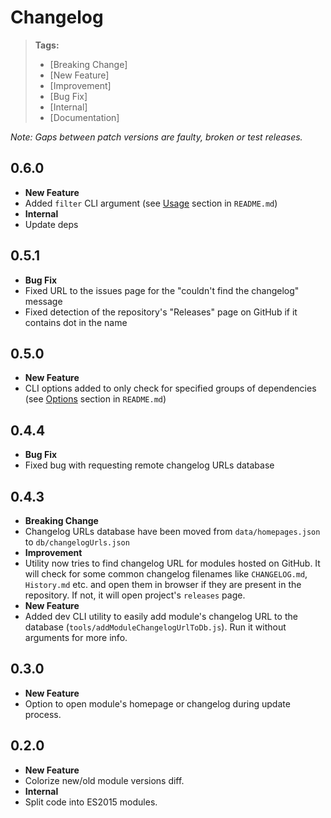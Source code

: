 # Changelog

> **Tags:**
> - [Breaking Change]
> - [New Feature]
> - [Improvement]
> - [Bug Fix]
> - [Internal]
> - [Documentation]

_Note: Gaps between patch versions are faulty, broken or test releases._

## 0.6.0

 * **New Feature**
  * Added `filter` CLI argument (see [Usage](README.md#usage) section in `README.md`)
 * **Internal**
  * Update deps

## 0.5.1

 * **Bug Fix**
  * Fixed URL to the issues page for the "couldn't find the changelog" message
  * Fixed detection of the repository's "Releases" page on GitHub if it contains dot in the name

## 0.5.0

 * **New Feature**
  * CLI options added to only check for specified groups of dependencies (see [Options](README.md#options) section in `README.md`)

## 0.4.4

 * **Bug Fix**
  * Fixed bug with requesting remote changelog URLs database

## 0.4.3

 * **Breaking Change**
  * Changelog URLs database have been moved from `data/homepages.json` to `db/changelogUrls.json`
 * **Improvement**
  * Utility now tries to find changelog URL for modules hosted on GitHub.
    It will check for some common changelog filenames like `CHANGELOG.md`, `History.md` etc. and
    open them in browser if they are present in the repository.
    If not, it will open project's `releases` page.
 * **New Feature**
  * Added dev CLI utility to easily add module's changelog URL to the database (`tools/addModuleChangelogUrlToDb.js`).
    Run it without arguments for more info.

## 0.3.0

 * **New Feature**
  * Option to open module's homepage or changelog during update process.

## 0.2.0

 * **New Feature**
  * Colorize new/old module versions diff.
 * **Internal**
  * Split code into ES2015 modules.
